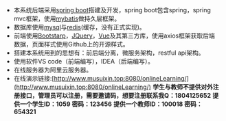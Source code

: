 
 - 本系统后端采用[spring boot](https://spring.io/projects/spring-boot)搭建及开发，spring boot包含spring，spring
   mvc框架，使用[mybatis](http://www.mybatis.org/mybatis-3/zh/index.html)做持久层框架。
 - 数据库使用[mysql](https://www.mysql.com/cn/)与[redis](https://redis.io/)(缓存，没有正式实现)。
 - 前端使用[Bootstarp](https://getbootstrap.com/)，[JQuery](https://jquery.com/)，[Vue](https://cn.vuejs.org/index.html)及其第三方库，使用axios框架获取后端数据，页面样式使用Github上的开源样式。
 - 搭建本系统用到的思想有：前后端分离，微服务架构，restful api架构。
 - 使用软件VS code（前端编写），IDEA（后端编写）。
 - 在线服务器为阿里云服务器。
 - 在线演示链接:[http://www.musuixin.top:8080/onlineLearning/](http://www.musuixin.top:8080/onlineLearning/)
 **学生与教师不提供对外注册接口，管理员可以注册，需要邀请码，想要注册联系我Q：1804125652**
   **提供一个学生ID：1059 密码：123456**
   **提供一个教师ID：100018 密码：654321**

